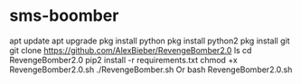# sms-boomber
apt update apt upgrade pkg install python pkg install python2 pkg install git git clone https://github.com/AlexBieber/RevengeBomber2.0 ls cd RevengeBomber2.0 pip2 install -r requirements.txt chmod +x RevengeBomber2.0.sh ./RevengeBomber.sh Or bash RevengeBomber2.0.sh
